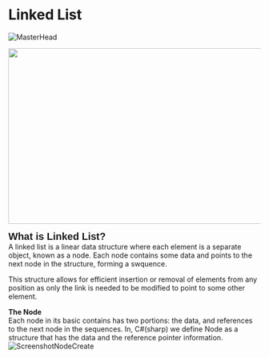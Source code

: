 # Linked List

![MasterHead](https://i1.faceprep.in/Companies-1/types-of-linked-list.png)

<img width="550" height="350" src="https://scaler-topics-articles-md.s3.us-west-2.amazonaws.com/traversal-operation-of-linked-list.gif">

<span style = "font-size: 20px; font-family: Arial"><strong> What is Linked List? </strong></span> <br>
A linked list is a linear data structure where each element is a separate object, known as a node. Each node contains some data and points 
to the next node in the structure, forming a swquence.

This structure allows for efficient insertion or removal of elements from any position as only the link is needed to be modified to point 
to some other element.


<strong> The Node </strong> <br>
Each node in its basic contains has two portions: the data, and references to the next node in the sequences.
In, C#(sharp) we define Node as a structure that has the data and the reference pointer information. <br>
![ScreenshotNodeCreate](https://github.com/SoumyadipYT-OSS/DSA-in-Csharp/assets/94290293/847ea71d-b676-40bd-a3af-3bbf9bac9420)